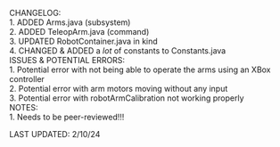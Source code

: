 CHANGELOG:  <br>
    1. ADDED Arms.java (subsystem)  <br>
    2. ADDED TeleopArm.java (command)  <br>
    3. UPDATED RobotContainer.java in kind  <br>
    4. CHANGED & ADDED a *lot* of constants to Constants.java  <br>
ISSUES & POTENTIAL ERRORS:  <br>
    1. Potential error with not being able to operate the arms using an XBox controller  <br>
    2. Potential error with arm motors moving without any input  <br>
    3. Potential error with robotArmCalibration not working properly  <br>
NOTES:  <br>
    1. Needs to be peer-reviewed!!!  <br>

LAST UPDATED: 2/10/24